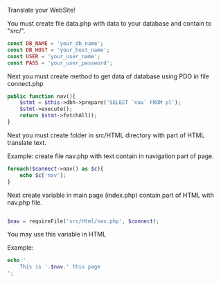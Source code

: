 Translate your WebSite!

You must create file data.php with data to your database and contain to "src/".

```php
const DB_NAME = 'your_db_name';
const DB_HOST = 'your_host_name';
const USER = 'your_user_name';
const PASS = 'your_user_password';
```

Next you must create method to get data of database using PDO in file connect.php

```php
public function nav(){
    $stmt = $this->dbh->prepare('SELECT `nav` FROM pl');
    $stmt->execute();
    return $stmt->fetchAll();
}
```

Next you must create folder in src/HTML directory with part of HTML translate text.

Example: create file nav.php with text contain in navigation part of page.

```php
foreach($connect->nav() as $c){
    echo $c['nav'];
}
``` 

Next create variable in main page (index.php) contain part of HTML with nav.php file.

```php

$nav = requireFile('src/Html/nav.php', $connect);

```

You may use this variable in HTML

Example:

```php
echo '
	This is '.$nav.' this page
';
```
